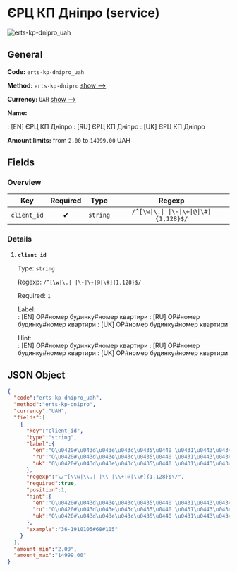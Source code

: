 
# ЄРЦ КП Дніпро (service) 
![erts-kp-dnipro_uah](https://static.openfintech.io/payout_methods/erts-kp-dnipro_uah/logo.svg?w=400&c=v0.59.26#w24)  

## General 
 
**Code:** `erts-kp-dnipro_uah` 
 
**Method:** `erts-kp-dnipro` [show -->](/payout-methods/erts-kp-dnipro/) 
 
**Currency:** `UAH` [show -->](/currencies/UAH/) 
 
**Name:** 
 
:	[EN] ЄРЦ КП Дніпро 
:	[RU] ЄРЦ КП Дніпро 
:	[UK] ЄРЦ КП Дніпро 
 
**Amount limits:** from `2.00` to `14999.00` UAH 

## Fields 

### Overview 

|Key|Required|Type|Regexp| 
|:---:|:---:|:---:|:---:| 
|`client_id`|✔|`string`|`/^[\w\|\.\| \|\-\|\+\|@\|\#]{1,128}$/`| 
 

### Details 
 
1. **`client_id`** 
 
	Type: `string` 
 
	Regexp: `/^[\w|\.| |\-|\+|@|\#]{1,128}$/` 
 
	Required: `1` 
 
	Label:  
	: [EN] OР#номер будинку#номер квартири 
	: [RU] OР#номер будинку#номер квартири 
	: [UK] OР#номер будинку#номер квартири 
 
	Hint:  
	: [EN] OР#номер будинку#номер квартири 
	: [RU] OР#номер будинку#номер квартири 
	: [UK] OР#номер будинку#номер квартири 
 

## JSON Object 

```json
{
  "code":"erts-kp-dnipro_uah",
  "method":"erts-kp-dnipro",
  "currency":"UAH",
  "fields":[
    {
      "key":"client_id",
      "type":"string",
      "label":{
        "en":"O\u0420#\u043d\u043e\u043c\u0435\u0440 \u0431\u0443\u0434\u0438\u043d\u043a\u0443#\u043d\u043e\u043c\u0435\u0440 \u043a\u0432\u0430\u0440\u0442\u0438\u0440\u0438",
        "ru":"O\u0420#\u043d\u043e\u043c\u0435\u0440 \u0431\u0443\u0434\u0438\u043d\u043a\u0443#\u043d\u043e\u043c\u0435\u0440 \u043a\u0432\u0430\u0440\u0442\u0438\u0440\u0438",
        "uk":"O\u0420#\u043d\u043e\u043c\u0435\u0440 \u0431\u0443\u0434\u0438\u043d\u043a\u0443#\u043d\u043e\u043c\u0435\u0440 \u043a\u0432\u0430\u0440\u0442\u0438\u0440\u0438"
      },
      "regexp":"\/^[\\w|\\.| |\\-|\\+|@|\\#]{1,128}$\/",
      "required":true,
      "position":1,
      "hint":{
        "en":"O\u0420#\u043d\u043e\u043c\u0435\u0440 \u0431\u0443\u0434\u0438\u043d\u043a\u0443#\u043d\u043e\u043c\u0435\u0440 \u043a\u0432\u0430\u0440\u0442\u0438\u0440\u0438",
        "ru":"O\u0420#\u043d\u043e\u043c\u0435\u0440 \u0431\u0443\u0434\u0438\u043d\u043a\u0443#\u043d\u043e\u043c\u0435\u0440 \u043a\u0432\u0430\u0440\u0442\u0438\u0440\u0438",
        "uk":"O\u0420#\u043d\u043e\u043c\u0435\u0440 \u0431\u0443\u0434\u0438\u043d\u043a\u0443#\u043d\u043e\u043c\u0435\u0440 \u043a\u0432\u0430\u0440\u0442\u0438\u0440\u0438"
      },
      "example":"36-1910105#68#105"
    }
  ],
  "amount_min":"2.00",
  "amount_max":"14999.00"
}
```  
